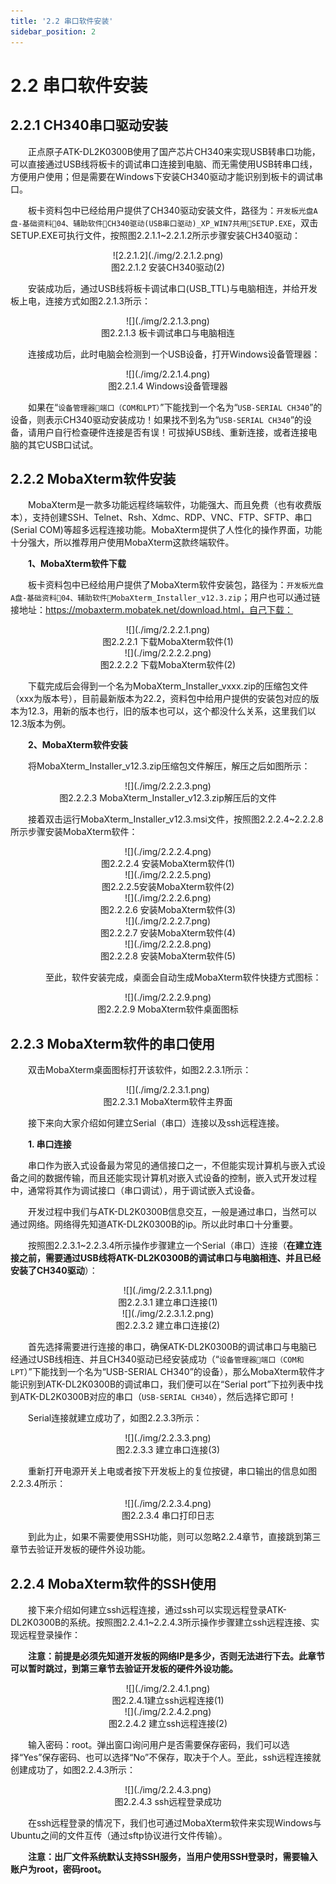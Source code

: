 ```yaml
---
title: '2.2 串口软件安装'
sidebar_position: 2
---
```


# 2.2 串口软件安装

## 2.2.1 CH340串口驱动安装

&emsp;&emsp;正点原子ATK-DL2K0300B使用了国产芯片CH340来实现USB转串口功能，可以直接通过USB线将板卡的调试串口连接到电脑、而无需使用USB转串口线，方便用户使用；但是需要在Windows下安装CH340驱动才能识别到板卡的调试串口。

&emsp;&emsp;板卡资料包中已经给用户提供了CH340驱动安装文件，路径为：`开发板光盘A盘-基础资料04、辅助软件CH340驱动(USB串口驱动)_XP_WIN7共用SETUP.EXE`，双击SETUP.EXE可执行文件，按照图2.2.1.1~2.2.1.2所示步骤安装CH340驱动：

<center>
![2.2.1.2](./img/2.2.1.2.png)<br />
图2.2.1.2 安装CH340驱动(2)
</center>

&emsp;&emsp;安装成功后，通过USB线将板卡调试串口(USB_TTL)与电脑相连，并给开发板上电，连接方式如图2.2.1.3所示：

<center>
![](./img/2.2.1.3.png)<br />
图2.2.1.3 板卡调试串口与电脑相连
</center>

&emsp;&emsp;连接成功后，此时电脑会检测到一个USB设备，打开Windows设备管理器：

<center>
![](./img/2.2.1.4.png)<br />
图2.2.1.4 Windows设备管理器
</center>

&emsp;&emsp;如果在“`设备管理器端口（COM和LPT）`”下能找到一个名为“`USB-SERIAL CH340`”的设备，则表示CH340驱动安装成功！如果找不到名为“`USB-SERIAL CH340`”的设备，请用户自行检查硬件连接是否有误！可拔掉USB线、重新连接，或者连接电脑的其它USB口试试。

## 2.2.2 MobaXterm软件安装

&emsp;&emsp;MobaXterm是一款多功能远程终端软件，功能强大、而且免费（也有收费版本），支持创建SSH、Telnet、Rsh、Xdmc、RDP、VNC、FTP、SFTP、串口(Serial COM)等超多远程连接功能。MobaXterm提供了人性化的操作界面，功能十分强大，所以推荐用户使用MobaXterm这款终端软件。

&emsp;&emsp;**1、MobaXterm软件下载**

&emsp;&emsp;板卡资料包中已经给用户提供了MobaXterm软件安装包，路径为：`开发板光盘A盘-基础资料04、辅助软件MobaXterm_Installer_v12.3.zip`；用户也可以通过链接地址：https://mobaxterm.mobatek.net/download.html，自己下载：


<center>
![](./img/2.2.2.1.png)<br />
图2.2.2.1 下载MobaXterm软件(1)
</center>

<center>
![](./img/2.2.2.2.png)<br />
图2.2.2.2 下载MobaXterm软件(2)
</center>

&emsp;&emsp;下载完成后会得到一个名为MobaXterm_Installer_vxxx.zip的压缩包文件（xxx为版本号），目前最新版本为22.2，资料包中给用户提供的安装包对应的版本为12.3，用新的版本也行，旧的版本也可以，这个都没什么关系，这里我们以12.3版本为例。

&emsp;&emsp;**2、MobaXterm软件安装**

&emsp;&emsp;将MobaXterm_Installer_v12.3.zip压缩包文件解压，解压之后如图所示：

<center>
![](./img/2.2.2.3.png)<br />
图2.2.2.3 MobaXterm_Installer_v12.3.zip解压后的文件
</center>

&emsp;&emsp;接着双击运行MobaXterm_Installer_v12.3.msi文件，按照图2.2.2.4~2.2.2.8所示步骤安装MobaXterm软件：

<center>
![](./img/2.2.2.4.png)<br />
图2.2.2.4 安装MobaXterm软件(1)
</center>

<center>
![](./img/2.2.2.5.png)<br />
图2.2.2.5安装MobaXterm软件(2)
</center>

<center>
![](./img/2.2.2.6.png)<br />
图2.2.2.6 安装MobaXterm软件(3)
</center>

<center>
![](./img/2.2.2.7.png)<br />
图2.2.2.7 安装MobaXterm软件(4)
</center>

<center>
![](./img/2.2.2.8.png)<br />
图2.2.2.8 安装MobaXterm软件(5)
</center>

&emsp;&emsp;&emsp;&emsp;至此，软件安装完成，桌面会自动生成MobaXterm软件快捷方式图标：

<center>
![](./img/2.2.2.9.png)<br />
图2.2.2.9 MobaXterm软件桌面图标
</center>

## 2.2.3 MobaXterm软件的串口使用

&emsp;&emsp;双击MobaXterm桌面图标打开该软件，如图2.2.3.1所示：

<center>
![](./img/2.2.3.1.png)<br />
图2.2.3.1 MobaXterm软件主界面
</center>

&emsp;&emsp;接下来向大家介绍如何建立Serial（串口）连接以及ssh远程连接。

&emsp;&emsp;**1. 串口连接**

&emsp;&emsp;串口作为嵌入式设备最为常见的通信接口之一，不但能实现计算机与嵌入式设备之间的数据传输，而且还能实现计算机对嵌入式设备的控制，嵌入式开发过程中，通常将其作为调试接口（串口调试），用于调试嵌入式设备。

&emsp;&emsp;开发过程中我们与ATK-DL2K0300B信息交互，一般是通过串口，当然可以通过网络。网络得先知道ATK-DL2K0300B的ip。所以此时串口十分重要。

&emsp;&emsp;按照图2.2.3.1~2.2.3.4所示操作步骤建立一个Serial（串口）连接（**在建立连接之前，需要通过USB线将ATK-DL2K0300B的调试串口与电脑相连、并且已经安装了CH340驱动**）：

<center>
![](./img/2.2.3.1.1.png)<br />
图2.2.3.1 建立串口连接(1)
</center>

<center>
![](./img/2.2.3.1.2.png)<br />
图2.2.3.2 建立串口连接(2)
</center>

&emsp;&emsp;首先选择需要进行连接的串口，确保ATK-DL2K0300B的调试串口与电脑已经通过USB线相连、并且CH340驱动已经安装成功（“`设备管理器端口（COM和LPT`）”下能找到一个名为“USB-SERIAL CH340”的设备），那么MobaXterm软件才能识别到ATK-DL2K0300B的调试串口，我们便可以在“Serial port”下拉列表中找到ATK-DL2K0300B对应的串口（`USB-SERIAL CH340`），然后选择它即可！

&emsp;&emsp;Serial连接就建立成功了，如图2.2.3.3所示：

<center>
![](./img/2.2.3.3.png)<br />
图2.2.3.3 建立串口连接(3)
</center>

&emsp;&emsp;重新打开电源开关上电或者按下开发板上的复位按键，串口输出的信息如图2.2.3.4所示：

<center>
![](./img/2.2.3.4.png)<br />
图2.2.3.4 串口打印日志
</center>

&emsp;&emsp;到此为止，如果不需要使用SSH功能，则可以忽略2.2.4章节，直接跳到第三章节去验证开发板的硬件外设功能。

## 2.2.4 MobaXterm软件的SSH使用

&emsp;&emsp;接下来介绍如何建立ssh远程连接，通过ssh可以实现远程登录ATK-DL2K0300B的系统。按照图2.2.4.1~2.2.4.3所示操作步骤建立ssh远程连接、实现远程登录操作：

&emsp;&emsp;**注意：前提是必须先知道开发板的网络IP是多少，否则无法进行下去。此章节可以暂时跳过，到第三章节去验证开发板的硬件外设功能。**

<center>
![](./img/2.2.4.1.png)<br />
图2.2.4.1建立ssh远程连接(1)
</center>

<center>
![](./img/2.2.4.2.png)<br />
图2.2.4.2 建立ssh远程连接(2)
</center>

&emsp;&emsp;输入密码：root。弹出窗口询问用户是否需要保存密码，我们可以选择“Yes”保存密码、也可以选择“No”不保存，取决于个人。至此，ssh远程连接就创建成功了，如图2.2.4.3所示：

<center>
![](./img/2.2.4.3.png)<br />
图2.2.4.3 ssh远程登录成功
</center>

&emsp;&emsp;在ssh远程登录的情况下，我们也可通过MobaXterm软件来实现Windows与Ubuntu之间的文件互传（通过sftp协议进行文件传输）。

&emsp;&emsp;**注意：出厂文件系统默认支持SSH服务，当用户使用SSH登录时，需要输入账户为root，密码root。**





